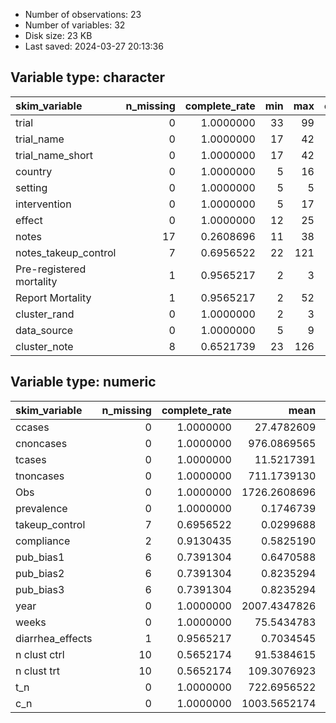 
- Number of observations: 23
- Number of variables: 32
- Disk size: 23 KB
- Last saved: 2024-03-27 20:13:36


## Variable type: character
|skim_variable            | n_missing| complete_rate| min| max| empty| n_unique| whitespace|
|:------------------------|---------:|-------------:|---:|---:|-----:|--------:|----------:|
|trial                    |         0|     1.0000000|  33|  99|     0|       23|          0|
|trial_name               |         0|     1.0000000|  17|  42|     0|       21|          0|
|trial_name_short         |         0|     1.0000000|  17|  42|     0|       21|          0|
|country                  |         0|     1.0000000|   5|  16|     0|       13|          0|
|setting                  |         0|     1.0000000|   5|   5|     0|        3|          0|
|intervention             |         0|     1.0000000|   5|  17|     0|        4|          0|
|effect                   |         0|     1.0000000|  12|  25|     0|        6|          0|
|notes                    |        17|     0.2608696|  11|  38|     0|        5|          0|
|notes_takeup_control     |         7|     0.6956522|  22| 121|     0|       14|          0|
|Pre-registered mortality |         1|     0.9565217|   2|   3|     0|        2|          0|
|Report Mortality         |         1|     0.9565217|   2|  52|     0|        5|          0|
|cluster_rand             |         0|     1.0000000|   2|   3|     0|        2|          0|
|data_source              |         0|     1.0000000|   5|   9|     0|        3|          0|
|cluster_note             |         8|     0.6521739|  23| 126|     0|       12|          0|

## Variable type: numeric
|skim_variable    | n_missing| complete_rate|         mean|           sd|       p0|       p25|      p50|       p75|     p100|hist  |
|:----------------|---------:|-------------:|------------:|------------:|--------:|---------:|--------:|---------:|--------:|:-----|
|ccases           |         0|     1.0000000|   27.4782609|   39.5610800|    0.000| 1.500e+00|    5.000|   48.5000|  136.000|▇▁▂▁▁ |
|cnoncases        |         0|     1.0000000|  976.0869565|  940.5768981|   54.000| 2.580e+02|  543.000| 1393.0000| 3662.000|▇▅▁▁▁ |
|tcases           |         0|     1.0000000|   11.5217391|   13.9149023|    0.000| 2.000e+00|    5.000|   18.0000|   49.000|▇▂▁▂▁ |
|tnoncases        |         0|     1.0000000|  711.1739130|  475.3095309|   58.000| 3.775e+02|  691.000|  966.5000| 1845.000|▇▇▇▂▂ |
|Obs              |         0|     1.0000000| 1726.2608696| 1367.4937666|  121.000| 7.430e+02| 1548.000| 2543.0000| 5680.000|▇▅▃▁▁ |
|prevalence       |         0|     1.0000000|    0.1746739|    0.1266892|    0.052| 8.930e-02|    0.129|    0.2590|    0.581|▇▂▂▁▁ |
|takeup_control   |         7|     0.6956522|    0.0299688|    0.0409188|    0.000| 2.250e-03|    0.017|    0.0350|    0.158|▇▁▁▁▁ |
|compliance       |         2|     0.9130435|    0.5825190|    0.2099369|    0.230| 3.600e-01|    0.680|    0.7100|    0.870|▅▂▂▇▃ |
|pub_bias1        |         6|     0.7391304|    0.6470588|    0.4925922|    0.000| 0.000e+00|    1.000|    1.0000|    1.000|▅▁▁▁▇ |
|pub_bias2        |         6|     0.7391304|    0.8235294|    0.3929526|    0.000| 1.000e+00|    1.000|    1.0000|    1.000|▂▁▁▁▇ |
|pub_bias3        |         6|     0.7391304|    0.8235294|    0.3929526|    0.000| 1.000e+00|    1.000|    1.0000|    1.000|▂▁▁▁▇ |
|year             |         0|     1.0000000| 2007.4347826|    6.1852176| 1994.000| 2.003e+03| 2010.000| 2012.0000| 2018.000|▂▃▃▇▂ |
|weeks            |         0|     1.0000000|   75.5434783|   65.9798373|    9.500| 3.550e+01|   52.000|  104.0000|  260.000|▇▆▁▁▁ |
|diarrhea_effects |         1|     0.9565217|    0.7034545|    0.2384569|    0.323| 5.425e-01|    0.730|    0.8525|    1.150|▇▅▇▃▅ |
|n clust ctrl     |        10|     0.5652174|   91.5384615|  101.0796842|   18.000| 4.100e+01|   77.000|   90.0000|  404.000|▇▂▁▁▁ |
|n clust trt      |        10|     0.5652174|  109.3076923|   91.3421996|    9.000| 4.100e+01|   87.000|  180.0000|  279.000|▇▂▁▂▂ |
|t_n              |         0|     1.0000000|  722.6956522|  481.6463654|   61.000| 3.790e+02|  709.000|  994.5000| 1882.000|▇▅▆▃▁ |
|c_n              |         0|     1.0000000| 1003.5652174|  976.0794410|   60.000| 2.620e+02|  544.000| 1403.5000| 3798.000|▇▅▁▁▁ |
